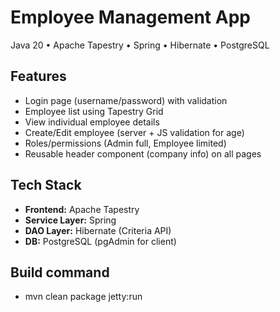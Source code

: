 # Employee Management App

Java 20 • Apache Tapestry • Spring • Hibernate • PostgreSQL

## Features
- Login page (username/password) with validation
- Employee list using Tapestry Grid
- View individual employee details
- Create/Edit employee (server + JS validation for age)
- Roles/permissions (Admin full, Employee limited)
- Reusable header component (company info) on all pages

## Tech Stack
- **Frontend:** Apache Tapestry
- **Service Layer:** Spring
- **DAO Layer:** Hibernate (Criteria API)
- **DB:** PostgreSQL (pgAdmin for client)

## Build command
- mvn clean package jetty:run
